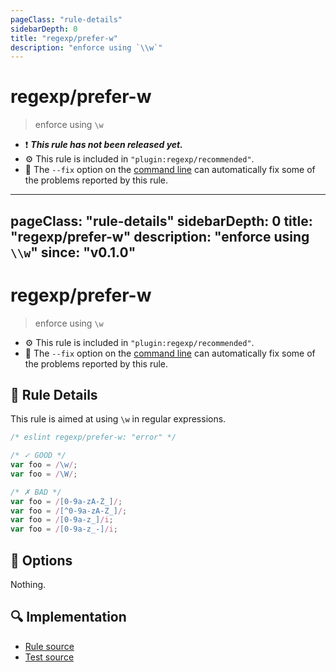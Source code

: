 ```yaml
---
pageClass: "rule-details"
sidebarDepth: 0
title: "regexp/prefer-w"
description: "enforce using `\\w`"
---
```

# regexp/prefer-w

> enforce using `\w`

- :exclamation: <badge text="This rule has not been released yet." vertical="middle" type="error"> ***This rule has not been released yet.*** </badge>
- :gear: This rule is included in `"plugin:regexp/recommended"`.
- :wrench: The `--fix` option on the [command line](https://eslint.org/docs/user-guide/command-line-interface#fixing-problems) can automatically fix some of the problems reported by this rule.

---
pageClass: "rule-details"
sidebarDepth: 0
title: "regexp/prefer-w"
description: "enforce using `\\w`"
since: "v0.1.0"
---
# regexp/prefer-w

> enforce using `\w`

- :gear: This rule is included in `"plugin:regexp/recommended"`.
- :wrench: The `--fix` option on the [command line](https://eslint.org/docs/user-guide/command-line-interface#fixing-problems) can automatically fix some of the problems reported by this rule.

## :book: Rule Details

This rule is aimed at using `\w` in regular expressions.

<eslint-code-block fix>

```js
/* eslint regexp/prefer-w: "error" */

/* ✓ GOOD */
var foo = /\w/;
var foo = /\W/;

/* ✗ BAD */
var foo = /[0-9a-zA-Z_]/;
var foo = /[^0-9a-zA-Z_]/;
var foo = /[0-9a-z_]/i;
var foo = /[0-9a-z_-]/i;
```

</eslint-code-block>

## :wrench: Options

Nothing.

## :mag: Implementation

- [Rule source](https://github.com/ota-meshi/eslint-plugin-regexp/blob/master/lib/rules/prefer-w.ts)
- [Test source](https://github.com/ota-meshi/eslint-plugin-regexp/blob/master/tests/lib/rules/prefer-w.ts)
